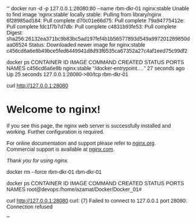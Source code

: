 '''
docker run -d -p 127.0.0.1:28080:80 --name rbm-dkr-01 nginx:stable
Unable to find image 'nginx:stable' locally
stable: Pulling from library/nginx
6f28985ad184: Pull complete
d70c01e66d75: Pull complete
79a94775412e: Pull complete
fdc1f7b7d7db: Pull complete
c4831b93fe53: Pull complete
Digest: sha256:26132ea371bc9b83bc5ad197fef4b1b56577893d549a997201289850daa08524
Status: Downloaded newer image for nginx:stable
c456cd6a6e8b49bce5fed6449941d8d93f6535ca67352a27c4af1eed75c99df2

docker ps
CONTAINER ID   IMAGE          COMMAND                  CREATED          STATUS          PORTS                     NAMES
c456cd6a6e8b   nginx:stable   "/docker-entrypoint.…"   27 seconds ago   Up 25 seconds   127.0.0.1:28080->80/tcp   rbm-dkr-01

curl http://127.0.0.1:28080
<!DOCTYPE html>
<html>
<head>
<title>Welcome to nginx!</title>
<style>
    body {
        width: 35em;
        margin: 0 auto;
        font-family: Tahoma, Verdana, Arial, sans-serif;
    }
</style>
</head>
<body>
<h1>Welcome to nginx!</h1>
<p>If you see this page, the nginx web server is successfully installed and
working. Further configuration is required.</p>

<p>For online documentation and support please refer to
<a href="http://nginx.org/">nginx.org</a>.<br/>
Commercial support is available at
<a href="http://nginx.com/">nginx.com</a>.</p>

<p><em>Thank you for using nginx.</em></p>
</body>
</html>

docker rm --force rbm-dkr-01
rbm-dkr-01

docker ps
CONTAINER ID   IMAGE     COMMAND   CREATED   STATUS    PORTS     NAMES
root@devops:/home/azamat/Docker/Docker_01#

curl http://127.0.0.1:28080
curl: (7) Failed to connect to 127.0.0.1 port 28080: Connection refused

'''
